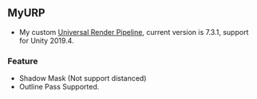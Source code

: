 ## MyURP

* My custom [Universal Render Pipeline](https://docs.unity3d.com/Packages/com.unity.render-pipelines.universal@7.1/manual/index.html), current version is 7.3.1, support for Unity 2019.4.

### Feature
* Shadow Mask (Not support distanced)
* Outline Pass Supported.